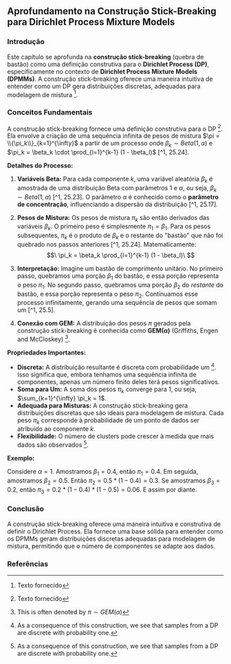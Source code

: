 ## Aprofundamento na Construção Stick-Breaking para Dirichlet Process Mixture Models

### Introdução
Este capítulo se aprofunda na **construção stick-breaking** (quebra de bastão) como uma definição construtiva para o **Dirichlet Process (DP)**, especificamente no contexto de **Dirichlet Process Mixture Models (DPMMs)**. A construção stick-breaking oferece uma maneira intuitiva de entender como um DP gera distribuições discretas, adequadas para modelagem de mistura [^1].

### Conceitos Fundamentais
A construção stick-breaking fornece uma definição construtiva para o DP [^1]. Ela envolve a criação de uma sequência infinita de pesos de mistura $\pi = \\{\pi_k\\}_{k=1}^{\infty}$ a partir de um processo onde $\beta_k \sim Beta(1, \alpha)$ e $\pi_k = \beta_k \cdot \prod_{l=1}^{k-1} (1 - \beta_l)$ [^1, 25.24].

**Detalhes do Processo:**

1.  **Variáveis Beta:** Para cada componente $k$, uma variável aleatória $\beta_k$ é amostrada de uma distribuição Beta com parâmetros 1 e $\alpha$, ou seja, $\beta_k \sim Beta(1, \alpha)$ [^1, 25.23]. O parâmetro $\alpha$ é conhecido como o **parâmetro de concentração**, influenciando a dispersão da distribuição [^1, 25.17].

2.  **Pesos de Mistura:** Os pesos de mistura $\pi_k$ são então derivados das variáveis $\beta_k$. O primeiro peso é simplesmente $\pi_1 = \beta_1$. Para os pesos subsequentes, $\pi_k$ é o produto de $\beta_k$ e o restante do "bastão" que não foi quebrado nos passos anteriores [^1, 25.24]. Matematicamente:
    $$\
    \pi_k = \beta_k \prod_{l=1}^{k-1} (1 - \beta_l)\
    $$

3.  **Interpretação:** Imagine um bastão de comprimento unitário. No primeiro passo, quebramos uma porção $\beta_1$ do bastão, e essa porção representa o peso $\pi_1$. No segundo passo, quebramos uma porção $\beta_2$ do *restante* do bastão, e essa porção representa o peso $\pi_2$. Continuamos esse processo infinitamente, gerando uma sequência de pesos que somam um [^1, 25.5].

4.  **Conexão com GEM:** A distribuição dos pesos $\pi$ gerados pela construção stick-breaking é conhecida como **GEM(α)** (Griffiths, Engen and McCloskey) [^25.25].

**Propriedades Importantes:**

*   **Discreta:** A distribuição resultante é discreta com probabilidade um [^25.26]. Isso significa que, embora tenhamos uma sequência infinita de componentes, apenas um número finito deles terá pesos significativos.
*   **Soma para Um:** A soma dos pesos $\pi_k$ converge para 1, ou seja, $\sum_{k=1}^{\infty} \pi_k = 1$.
*   **Adequada para Misturas:** A construção stick-breaking gera distribuições discretas que são ideais para modelagem de mistura. Cada peso $\pi_k$ corresponde à probabilidade de um ponto de dados ser atribuído ao componente $k$.
*   **Flexibilidade:** O número de clusters pode crescer à medida que mais dados são observados [^25.26].

**Exemplo:**

Considere $\alpha = 1$. Amostramos $\beta_1 = 0.4$, então $\pi_1 = 0.4$. Em seguida, amostramos $\beta_2 = 0.5$. Então $\pi_2 = 0.5 * (1 - 0.4) = 0.3$. Se amostramos $\beta_3 = 0.2$, então $\pi_3 = 0.2 * (1 - 0.4) * (1 - 0.5) = 0.06$. E assim por diante.

### Conclusão
A construção stick-breaking oferece uma maneira intuitiva e construtiva de definir o Dirichlet Process. Ela fornece uma base sólida para entender como os DPMMs geram distribuições discretas adequadas para modelagem de mistura, permitindo que o número de componentes se adapte aos dados.

### Referências
[^1]: Texto fornecido
[^25.5]: Figure 25.5 Illustration of the stick breaking construction.
[^25.17]: A Dirichlet process is a distribution over probability measures $G : \Theta \rightarrow \mathbb{R}^+$, where we require $G(0) \geq 0$ and $\int_{\Theta} G(0)d0 = 1$. The DP is defined implicitly by the requirement that $(G(T_1), ..., G(T_K))$ has a joint Dirichlet distribution
[^25.23]: Let $\pi = \\{\pi_k\\}_{k=1}^{\infty}$ be an infinite sequence of mixture weights derived from the following process: $\beta_k \sim Beta(1, a)$
[^25.24]: $\pi_k = \beta_k \prod_{l=1}^{k-1} (1 - \beta_l) = \beta_k(1 - \sum_{l=1}^{k-1} \pi_i)$
[^25.25]: This is often denoted by $\pi \sim GEM(α)$
[^25.26]: As a consequence of this construction, we see that samples from a DP are discrete with probability one.

<!-- END -->